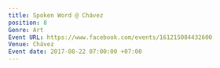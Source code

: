 ```yaml
---
title: Spoken Word @ Chávez
position: 8
Genre: Art
Event URL: https://www.facebook.com/events/161215084432600
Venue: Chávez
Event date: 2017-08-22 07:00:00 +07:00
---
```


